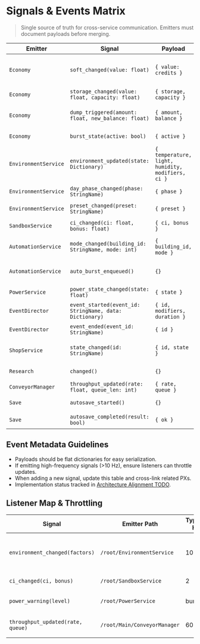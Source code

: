 # Signals & Events Matrix

> Single source of truth for cross-service communication. Emitters must document payloads before merging.

| Emitter | Signal | Payload | Primary Listeners | Frequency |
| ------- | ------ | ------- | ----------------- | -------- |
| `Economy` | `soft_changed(value: float)` | `{ value: credits }` | UI prototype, telemetry, VisualDirector | on every balance change (~10 Hz) |
| `Economy` | `storage_changed(value: float, capacity: float)` | `{ storage, capacity }` | HUD storage bar, StatBus | on storage delta |
| `Economy` | `dump_triggered(amount: float, new_balance: float)` | `{ amount, balance }` | HUD pulse, telemetry, analytics | when auto shipment fires |
| `Economy` | `burst_state(active: bool)` | `{ active }` | VisualDirector, AutomationService | on feed start/stop |
| `EnvironmentService` | `environment_updated(state: Dictionary)` | `{ temperature, light, humidity, modifiers, ci }` | SandboxService, UI EnvPanel, StatBus | 5 Hz |
| `EnvironmentService` | `day_phase_changed(phase: StringName)` | `{ phase }` | Lighting, Audio | phase transitions |
| `EnvironmentService` | `preset_changed(preset: StringName)` | `{ preset }` | UI dropdown, telemetry | on preset swap |
| `SandboxService` | `ci_changed(ci: float, bonus: float)` | `{ ci, bonus }` | Economy StatBus, Telemetry | 2 Hz |
| `AutomationService` | `mode_changed(building_id: StringName, mode: int)` | `{ building_id, mode }` | UI overlays, save system | when automation toggles |
| `AutomationService` | `auto_burst_enqueued()` | `{}` | HUD queue indicator, telemetry | when queue increments |
| `PowerService` | `power_state_changed(state: float)` | `{ state }` | UI, AutomationService | 5 Hz |
| `EventDirector` | `event_started(event_id: StringName, data: Dictionary)` | `{ id, modifiers, duration }` | UI popups, telemetry | event start |
| `EventDirector` | `event_ended(event_id: StringName)` | `{ id }` | UI popups, telemetry | event completion |
| `ShopService` | `state_changed(id: StringName)` | `{ id, state }` | UI buttons, ShopDebug | on price/lock change |
| `Research` | `changed()` | `{}` | UI sheets, telemetry | on RP spend |
| `ConveyorManager` | `throughput_updated(rate: float, queue_len: int)` | `{ rate, queue }` | HUD, StatBus | per frame |
| `Save` | `autosave_started()` | `{}` | UI toast | on autosave |
| `Save` | `autosave_completed(result: bool)` | `{ ok }` | UI toast | on autosave |

## Event Metadata Guidelines

- Payloads should be flat dictionaries for easy serialization.
- If emitting high-frequency signals (>10 Hz), ensure listeners can throttle updates.
- When adding a new signal, update this table and cross-link related PXs.
- Implementation status tracked in [Architecture Alignment TODO](Implementation_TODO.md).

## Listener Map & Throttling
| Signal | Emitter Path | Typical Hz | Listeners | Throttle Rule |
| ------ | ------------- | ---------- | --------- | ------------- |
| `environment_changed(factors)` | `/root/EnvironmentService` | 10 | PowerService `/root/PowerService`, SandboxService `/root/SandboxService`, HUD `/root/Main/UI` | HUD throttled to 5 Hz |
| `ci_changed(ci, bonus)` | `/root/SandboxService` | 2 | StatBus `/root/StatBus`, HUD comfort widget | none |
| `power_warning(level)` | `/root/PowerService` | burst | HUD `/root/Main/UI`, AutomationService `/root/AutomationService` | debounce 0.5 s |
| `throughput_updated(rate, queue)` | `/root/Main/ConveyorManager` | 60 | HUD stats, Telemetry probe | HUD samples at 10 Hz |
